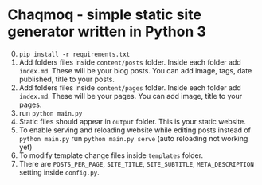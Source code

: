 # Chaqmoq - simple static site generator written in Python 3

0. `pip install -r requirements.txt`
1. Add folders files inside `content/posts` folder. Inside each folder add `index.md`. These will be your blog posts. You can add image, tags, date published, title to your posts.
2. Add folders files inside `content/pages` folder. Inside each folder add `index.md`. These will be your pages. You can add image, title to your pages.
3. run `python main.py`
4. Static files should appear in `output` folder. This is your static website.
5. To enable serving and reloading website while editing posts instead of `python main.py` run `python main.py serve` (auto reloading not working yet)
6. To modify template change files inside `templates` folder.
7. There are `POSTS_PER_PAGE`, `SITE_TITLE`, `SITE_SUBTITLE`, `META_DESCRIPTION` setting inside `config.py`.
